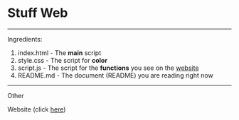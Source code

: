 # Stuff Web

---

Ingredients:
  1. index.html - The __main__ script
  2. style.css - The script for __color__
  3. script.js - The script for the __functions__ you see on the [website](https://stuff-web.netlify.app)
  4. README.md - The document (README) you are reading right now 

---

Other

Website (click [here](https://stuff-web.netlify.app))
 
